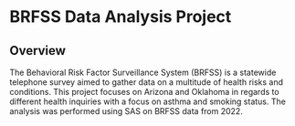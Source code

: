# BRFSS Data Analysis Project

## Overview
The Behavioral Risk Factor Surveillance System (BRFSS) is a statewide telephone survey aimed to gather data on a multitude of health risks and conditions. This project focuses on Arizona and Oklahoma in regards to different health inquiries with a focus on asthma and smoking status. The analysis was performed using SAS on BRFSS data from 2022.

